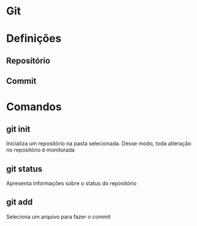 # Git

# Definições

## Repositório 

## Commit

# Comandos

## git init
Inicializa um repositório na pasta selecionada. Desse modo, toda alteração no repositório é monitorada

## git status 
Apresenta informações sobre o status do repositório

## git add
Seleciona um arquivo para fazer o commit
